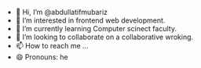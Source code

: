 - 👋 Hi, I’m @abdullatifmubariz
- 👀 I’m interested in frontend web development.
- 🌱 I’m currently learning Computer scinect faculty.
- 💞️ I’m looking to collaborate on a collaborative wroking.
- 📫 How to reach me ...
- 😄 Pronouns: he
<!---
abdullatifmubariz/abdullatifmubariz is a ✨ special ✨ repository because its `README.md` (this file) appears on your GitHub profile.
You can click the Preview link to take a look at your changes.
--->
